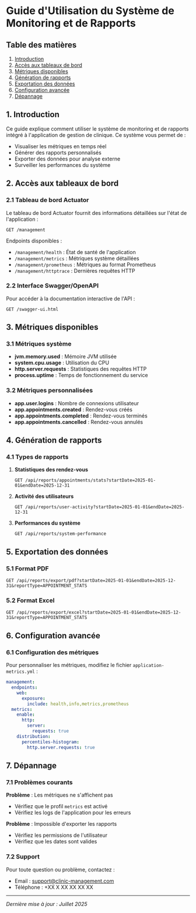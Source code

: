 # Guide d'Utilisation du Système de Monitoring et de Rapports

## Table des matières
1. [Introduction](#introduction)
2. [Accès aux tableaux de bord](#acces-tableaux-de-bord)
3. [Métriques disponibles](#metriques-disponibles)
4. [Génération de rapports](#generation-rapports)
5. [Exportation des données](#exportation-donnees)
6. [Configuration avancée](#configuration-avancee)
7. [Dépannage](#depannage)

## <a name="introduction"></a>1. Introduction

Ce guide explique comment utiliser le système de monitoring et de rapports intégré à l'application de gestion de clinique. Ce système vous permet de :

- Visualiser les métriques en temps réel
- Générer des rapports personnalisés
- Exporter des données pour analyse externe
- Surveiller les performances du système

## <a name="acces-tableaux-de-bord"></a>2. Accès aux tableaux de bord

### 2.1 Tableau de bord Actuator

Le tableau de bord Actuator fournit des informations détaillées sur l'état de l'application :

```
GET /management
```

Endpoints disponibles :
- `/management/health` : État de santé de l'application
- `/management/metrics` : Métriques système détaillées
- `/management/prometheus` : Métriques au format Prometheus
- `/management/httptrace` : Dernières requêtes HTTP

### 2.2 Interface Swagger/OpenAPI

Pour accéder à la documentation interactive de l'API :

```
GET /swagger-ui.html
```

## <a name="metriques-disponibles"></a>3. Métriques disponibles

### 3.1 Métriques système

- **jvm.memory.used** : Mémoire JVM utilisée
- **system.cpu.usage** : Utilisation du CPU
- **http.server.requests** : Statistiques des requêtes HTTP
- **process.uptime** : Temps de fonctionnement du service

### 3.2 Métriques personnalisées

- **app.user.logins** : Nombre de connexions utilisateur
- **app.appointments.created** : Rendez-vous créés
- **app.appointments.completed** : Rendez-vous terminés
- **app.appointments.cancelled** : Rendez-vous annulés

## <a name="generation-rapports"></a>4. Génération de rapports

### 4.1 Types de rapports

1. **Statistiques des rendez-vous**
   ```
   GET /api/reports/appointments/stats?startDate=2025-01-01&endDate=2025-12-31
   ```

2. **Activité des utilisateurs**
   ```
   GET /api/reports/user-activity?startDate=2025-01-01&endDate=2025-12-31
   ```

3. **Performances du système**
   ```
   GET /api/reports/system-performance
   ```

## <a name="exportation-donnees"></a>5. Exportation des données

### 5.1 Format PDF

```
GET /api/reports/export/pdf?startDate=2025-01-01&endDate=2025-12-31&reportType=APPOINTMENT_STATS
```

### 5.2 Format Excel

```
GET /api/reports/export/excel?startDate=2025-01-01&endDate=2025-12-31&reportType=APPOINTMENT_STATS
```

## <a name="configuration-avancee"></a>6. Configuration avancée

### 6.1 Configuration des métriques

Pour personnaliser les métriques, modifiez le fichier `application-metrics.yml` :

```yaml
management:
  endpoints:
    web:
      exposure:
        include: health,info,metrics,prometheus
  metrics:
    enable:
      http:
        server:
          requests: true
    distribution:
      percentiles-histogram:
        http.server.requests: true
```

## <a name="depannage"></a>7. Dépannage

### 7.1 Problèmes courants

**Problème** : Les métriques ne s'affichent pas
- Vérifiez que le profil `metrics` est activé
- Vérifiez les logs de l'application pour les erreurs

**Problème** : Impossible d'exporter les rapports
- Vérifiez les permissions de l'utilisateur
- Vérifiez que les dates sont valides

### 7.2 Support

Pour toute question ou problème, contactez :
- Email : support@clinic-management.com
- Téléphone : +XX X XX XX XX XX

---
*Dernière mise à jour : Juillet 2025*
